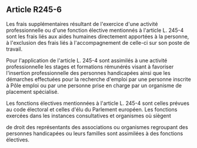 ## Article R245-6

Les frais supplémentaires résultant de l'exercice d'une activité professionnelle ou d'une fonction élective
mentionnés à l'article L. 245-4 sont les frais liés aux aides humaines directement apportées à la personne, à
l'exclusion des frais liés à l'accompagnement de celle-ci sur son poste de travail.

Pour l'application de l'article L. 245-4 sont assimilés à une activité professionnelle les stages et formations
rémunérés visant à favoriser l'insertion professionnelle des personnes handicapées ainsi que les démarches
effectuées pour la recherche d'emploi par une personne inscrite à Pôle emploi ou par une personne prise en
charge par un organisme de placement spécialisé.

Les fonctions électives mentionnées à l'article L. 245-4 sont celles prévues au code électoral et celles d'élu
du Parlement européen. Les fonctions exercées dans les instances consultatives et organismes où siègent


de droit des représentants des associations ou organismes regroupant des personnes handicapées ou leurs
familles sont assimilées à des fonctions électives.

